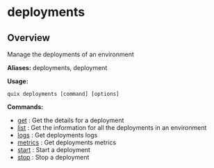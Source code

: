 # deployments

## Overview

Manage the deployments of an environment

**Aliases:** deployments, deployment

**Usage:**

```
quix deployments [command] [options]
```

**Commands:**

- [get](get.md) : Get the details for a deployment
- [list](list.md) : Get the information for all the deployments in an environment
- [logs](logs.md) : Get deployments logs
- [metrics](metrics.md) : Get deployments metrics
- [start](start.md) : Start a deployment
- [stop](stop.md) : Stop a deployment

